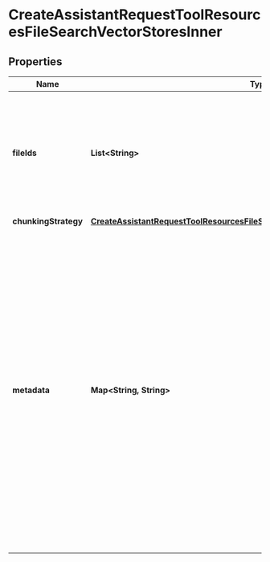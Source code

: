 

# CreateAssistantRequestToolResourcesFileSearchVectorStoresInner


## Properties

| Name | Type | Description | Notes |
|------------ | ------------- | ------------- | -------------|
|**fileIds** | **List&lt;String&gt;** | A list of [file](/docs/api-reference/files) IDs to add to the vector store. There can be a maximum of 10000 files in a vector store.  |  [optional] |
|**chunkingStrategy** | [**CreateAssistantRequestToolResourcesFileSearchVectorStoresInnerChunkingStrategy**](CreateAssistantRequestToolResourcesFileSearchVectorStoresInnerChunkingStrategy.md) |  |  [optional] |
|**metadata** | **Map&lt;String, String&gt;** | Set of 16 key-value pairs that can be attached to an object. This can be useful for storing additional information about the object in a structured format, and querying for objects via API or the dashboard.  Keys are strings with a maximum length of 64 characters. Values are strings with a maximum length of 512 characters.  |  [optional] |



